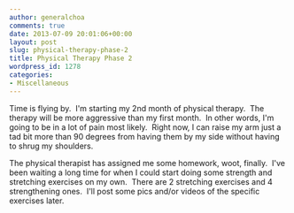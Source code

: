 ```yaml
---
author: generalchoa
comments: true
date: 2013-07-09 20:01:06+00:00
layout: post
slug: physical-therapy-phase-2
title: Physical Therapy Phase 2
wordpress_id: 1278
categories:
- Miscellaneous
---
```


Time is flying by.  I'm starting my 2nd month of physical therapy.  The therapy will be more aggressive than my first month.  In other words, I'm going to be in a lot of pain most likely.  Right now, I can raise my arm just a tad bit more than 90 degrees from having them by my side without having to shrug my shoulders.

The physical therapist has assigned me some homework, woot, finally.  I've been waiting a long time for when I could start doing some strength and stretching exercises on my own.  There are 2 stretching exercises and 4 strengthening ones.  I'll post some pics and/or videos of the specific exercises later.
